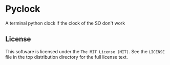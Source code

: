 # Pyclock

A terminal python clock if the clock of the SO don't work

## License
This software is licensed under the `The MIT License (MIT)`. See the ``LICENSE``
file in the top distribution directory for the full license text.

